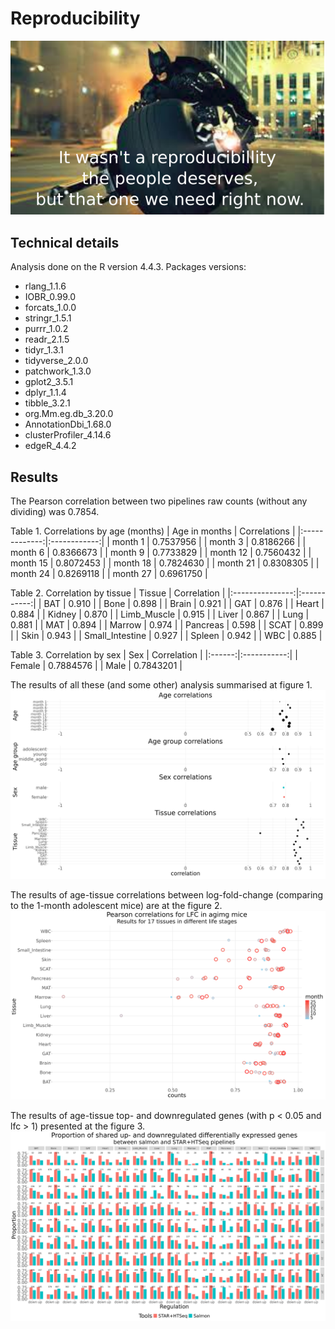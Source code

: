 # Reproducibility

![Reproducibility](../images/salmon_vs_HTSeq.png)

## Technical details
Analysis done on the R version 4.4.3.
Packages versions:
- rlang_1.1.6
- IOBR_0.99.0
- forcats_1.0.0 
- stringr_1.5.1
- purrr_1.0.2
- readr_2.1.5 
- tidyr_1.3.1
- tidyverse_2.0.0        
- patchwork_1.3.0        
- gplot2_3.5.1   
- dplyr_1.1.4
- tibble_3.2.1
- org.Mm.eg.db_3.20.0
- AnnotationDbi_1.68.0  
- clusterProfiler_4.14.6
- edgeR_4.4.2

## Results
The Pearson correlation between two pipelines raw counts (without any dividing) was 0.7854.

Table 1. Correlations by age (months)
| Age in months | Correlations |
|:-------------:|:------------:|
|    month 1    |   0.7537956  |
|    month 3    |   0.8186266  |
|    month 6    |   0.8366673  |
|    month 9    |   0.7733829  |
|    month 12   |   0.7560432  |
|    month 15   |   0.8072453  |
|    month 18   |   0.7824630  |
|    month 21   |   0.8308305  |
|    month 24   |   0.8269118  |
|    month 27   |   0.6961750  |


Table 2. Correlation by tissue
|      Tissue     | Correlation |
|:---------------:|:-----------:|
|       BAT       |    0.910    |
|       Bone      |    0.898    |
|      Brain      |    0.921    |
|       GAT       |    0.876    |
|      Heart      |    0.884    |
|      Kidney     |    0.870    |
|   Limb_Muscle   |    0.915    |
|      Liver      |    0.867    |
|       Lung      |    0.881    |
|       MAT       |    0.894    |
|      Marrow     |    0.974    |
|     Pancreas    |    0.598    |
|       SCAT      |    0.899    |
|       Skin      |    0.943    |
| Small_Intestine |    0.927    |
|      Spleen     |    0.942    |
|       WBC       |    0.885    |

Table 3. Correlation by sex
|   Sex  | Correlation |
|:------:|:-----------:|
| Female |  0.7884576  |
|  Male  |  0.7843201  |

The results of all these (and some other) analysis summarised at figure 1.
![Figure 1](../images/raw_count_corrs.png)


The results of age-tissue correlations between log-fold-change (comparing to the 1-month adolescent mice) are at the figure 2.
![Figure 2](../images/tiisue_age_lfc.png)

The results of age-tissue top- and downregulated genes (with p < 0.05 and lfc > 1) presented at the figure 3.
![Figure 3](../images/props_de.png)
